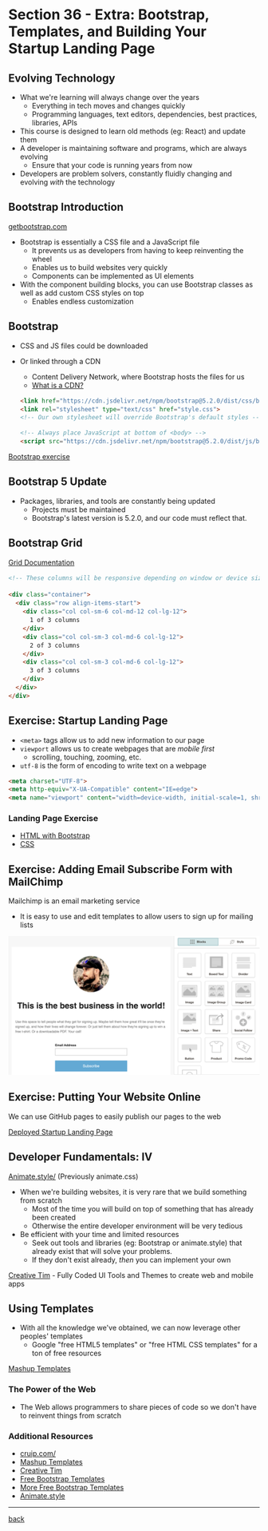 # Section 36 - Extra: Bootstrap, Templates, and Building Your Startup Landing Page

## Evolving Technology

- What we're learning will always change over the years
  - Everything in tech moves and changes quickly
  - Programming languages, text editors, dependencies, best practices, libraries, APIs
- This course is designed to learn old methods (eg: React) and update them
- A developer is maintaining software and programs, which are always evolving
  - Ensure that your code is running years from now
- Developers are problem solvers, constantly fluidly changing and evolving *with* the technology

## Bootstrap Introduction

[getbootstrap.com](https://getbootstrap.com/)

- Bootstrap is essentially a CSS file and a JavaScript file
  - It prevents us as developers from having to keep reinventing the wheel
  - Enables us to build websites very quickly
  - Components can be implemented as UI elements
- With the component building blocks, you can use Bootstrap classes as well as add custom CSS styles on top
  - Enables endless customization

## Bootstrap

- CSS and JS files could be downloaded
- Or linked through a CDN
  - Content Delivery Network, where Bootstrap hosts the files for us
  - [What is a CDN?](https://www.cloudflare.com/learning/cdn/what-is-a-cdn/)

  ```html
  <link href="https://cdn.jsdelivr.net/npm/bootstrap@5.2.0/dist/css/bootstrap.min.css" rel="stylesheet" integrity="sha384-gH2yIJqKdNHPEq0n4Mqa/HGKIhSkIHeL5AyhkYV8i59U5AR6csBvApHHNl/vI1Bx" crossorigin="anonymous">
  <link rel="stylesheet" type="text/css" href="style.css">
  <!-- Our own stylesheet will override Bootstrap's default styles -->
  ```

  ```html
  <!-- Always place JavaScript at bottom of <body> -->
  <script src="https://cdn.jsdelivr.net/npm/bootstrap@5.2.0/dist/js/bootstrap.bundle.min.js" integrity="sha384-A3rJD856KowSb7dwlZdYEkO39Gagi7vIsF0jrRAoQmDKKtQBHUuLZ9AsSv4jD4Xa" crossorigin="anonymous"></script>
  ```

[Bootstrap exercise](../section36/bootstrap/index.html)

## Bootstrap 5 Update

- Packages, libraries, and tools are constantly being updated
  - Projects must be maintained
  - Bootstrap's latest version is 5.2.0, and our code must reflect that.

## Bootstrap Grid

[Grid Documentation](https://getbootstrap.com/docs/5.2/layout/grid/)

```html
<!-- These columns will be responsive depending on window or device size. -->

<div class="container">
  <div class="row align-items-start">
    <div class="col col-sm-6 col-md-12 col-lg-12">
      1 of 3 columns
    </div>
    <div class="col col-sm-3 col-md-6 col-lg-12">
      2 of 3 columns
    </div>
    <div class="col col-sm-3 col-md-6 col-lg-12">
      3 of 3 columns
    </div>
  </div>
</div>
```

## Exercise: Startup Landing Page

- `<meta>` tags allow us to add new information to our page
- `viewport` allows us to create webpages that are *mobile first*
  - scrolling, touching, zooming, etc.
- `utf-8` is the form of encoding to write text on a webpage

```html
<meta charset="UTF-8">
<meta http-equiv="X-UA-Compatible" content="IE=edge">
<meta name="viewport" content="width=device-width, initial-scale=1, shrink-to-fit=no">
```

### Landing Page Exercise

- [HTML with Bootstrap](../section36/startup/index.html)
- [CSS](../section36/startup/style.css)

## Exercise: Adding Email Subscribe Form with MailChimp

Mailchimp is an email marketing service

- It is easy to use and edit templates to allow users to sign up for mailing lists

<img src="../img/mailchimp-landing-page.png" width="900px" alt="Mailchimp">

## Exercise: Putting Your Website Online

We can use GitHub pages to easily publish our pages to the web

[Deployed Startup Landing Page](https://ryanemmans.github.io/startup/)

## Developer Fundamentals: IV

[Animate.style/](https://animate.style/) (Previously animate.css)

- When we're building websites, it is very rare that we build something from scratch
  - Most of the time you will build on top of something that has already been created
  - Otherwise the entire developer environment will be very tedious
- Be efficient with your time and limited resources
  - Seek out tools and libraries (eg: Bootstrap or animate.style) that already exist that will solve your problems.
  - If they don't exist already, *then* you can implement your own

[Creative Tim](https://www.creative-tim.com/) - Fully Coded UI Tools and Themes to create web and mobile apps

## Using Templates

- With all the knowledge we've obtained, we can now leverage other peoples' templates
  - Google "free HTML5 templates" or "free HTML CSS templates" for a ton of free resources

[Mashup Templates](http://www.mashup-template.com/templates.html)

### The Power of the Web

- The Web allows programmers to share pieces of code so we don't have to reinvent things from scratch

### Additional Resources

- [cruip.com/](https://cruip.com/)
- [Mashup Templates](http://www.mashup-template.com/templates.html)
- [Creative Tim](https://www.creative-tim.com/bootstrap-themes/ui-kit?direction=asc&sort=price)
- [Free Bootstrap Templates](https://mdbootstrap.com/freebies/)
- [More Free Bootstrap Templates](https://startbootstrap.com/templates)
- [Animate.style](https://animate.style/)

- - -

[back](../README.md)
